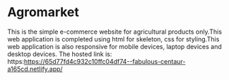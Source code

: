 # Agromarket
This is the simple e-commerce website for agricultural products only.This web application is completed using html for skeleton, css for styling.This web application is also responsive for mobile devices, laptop devices and desktop devices.
The hosted link is: https:https://65d77fd4c932c10ffc04df74--fabulous-centaur-a165cd.netlify.app/
